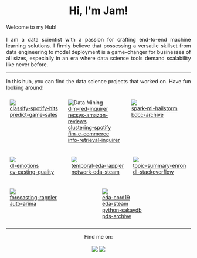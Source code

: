 ﻿<h1 align=center>Hi, I'm Jam!</h1>

<p align=justify>
  Welcome to my Hub!
  <br><br>
  I am a data scientist with a passion for crafting end-to-end machine learning solutions. I firmly believe that possessing a versatile skillset from data engineering to model deployment is a game-changer for businesses of all sizes, especially in an era where data science tools demand scalability like never before.
</p>

***

<p align=justify>
In this hub, you can find the data science projects that worked on. Have fun looking around!
</p>

<div style="display: flex; justify-content: space-between;">

  <div  alt="Machine Learning" style="flex: 1; margin: 5px; padding: 5px;">
    <img src="https://img.shields.io/badge/Machine%20Learning-F7931E?style=for-the-badge&logo=scikit-learn&logoColor=white">
    <br>
    <a class=custom-font href='https://github.com/jamwung/classify-spotify-hits#readme'>classify-spotify-hits</a><br>
    <a class=custom-font href='https://github.com/jamwung/predict-game-sales#readme'>predict-game-sales</a>
  </div><br>

  <div alt="Data Mining" style="flex: 1.1; margin: 5px; padding: 5px;">
    <img src="https://img.shields.io/badge/Data_Mining-2C2D72?style=for-the-badge&logo=pandas&logoColor=white" alt="Data Mining">
    <br>
    <a class=custom-font href='https://github.com/jamwung/dim-red-inquirer#readme'>dim-red-inquirer</a><br>
    <a class=custom-font class=custom-font href='https://github.com/jamwung/recsys-amazon-reviews#readme'>recsys-amazon-reviews</a><br>
    <a class=custom-font href='https://github.com/jamwung/clustering-spotify#readme'>clustering-spotify</a><br>
    <a class=custom-font href='https://github.com/jamwung/fim-e-commerce#readme'>fim-e-commerce</a><br>
    <a class=custom-font href='https://github.com/jamwung/info-retrieval-inquirer#readme'>info-retrieval-inquirer</a><br>
  </div><br>

  <div alt="Big Data and Cloud Computing" style="flex: 1.1; margin: 5px; padding: 5px;">
    <img src="https://img.shields.io/badge/Big_Data_and_Cloud_Computing-FFFFFF?style=for-the-badge&logo=apachespark&logoColor=#E35A16">
    <br>
    <a class=custom-font href='https://github.com/jamwung/spark-ml-hailstorm#readme'>spark-ml-hailstorm</a><br>
    <a class=custom-font href='https://github.com/jamwung/bdcc-archive#readme'>bdcc-archive</a>    
  </div>

</div><br>

<div style="display: flex; justify-content: space-between;">

  <div alt="Computer Vision" style="flex: 1; margin: 5px; padding: 5px;">
    <img src="https://img.shields.io/badge/Computer Vision-27338e?style=for-the-badge&logo=OpenCV&logoColor=white">
    <br>
    <a class=custom-font href='https://github.com/jamwung/dl-emotions#readme'>dl-emotions</a><br>
    <a class=custom-font href='https://github.com/jamwung/cv-casting-quality#readme'>cv-casting-quality</a><br>
  </div><br>

  <div alt="Network Science" style="flex: 1; margin: 5px; padding: 5px;">
    <img src="https://img.shields.io/badge/Network Science-239120?style=for-the-badge&logo=plotly&logoColor=white">
    <br>
    <a class=custom-font href='https://github.com/jamwung/temporal-eda-rappler#readme'>temporal-eda-rappler</a><br>
    <a class=custom-font href='https://github.com/jamwung/network-eda-steam#readme'>network-eda-steam</a><br>
  </div><br>

  <div alt="Natural Language Processing" style="flex: 1; margin: 5px; padding: 5px;">
    <img src="https://img.shields.io/badge/Natural_Language_Processing-EE4C2C?style=for-the-badge&logo=pytorch&logoColor=white">
    <br>
    <a class=custom-font href='https://github.com/jamwung/topic-summary-enron#readme'>topic-summary-enron</a><br>
    <a class=custom-font href='https://github.com/jamwung/dl-stackoverflow#readme'>dl-stackoverflow</a><br>
  </div>

</div><br>

<div style="display: flex; justify-content: space-between;">

  <div alt="Time Series Analysis" style="flex: 1; margin: 5px; padding: 5px;">
    <img src="https://img.shields.io/badge/Time_Series_Analysis-4A90E2?style=for-the-badge&logo=nano&logoColor=white">
    <br>
    <a class=custom-font href='https://github.com/jamwung/forecasting-rappler#readme'>forecasting-rappler</a><br>
    <a class=custom-font href='https://github.com/jamwung/auto-arima#readme'>auto-arima</a><br>
  </div><br>

  <div alt="Python" style="flex: 1; margin: 5px; padding: 5px;">
    <img src="https://img.shields.io/badge/Python-FFD43B?style=for-the-badge&logo=python&logoColor=blue">
    <br>
    <a class=custom-font href='https://github.com/jamwung/eda-cord19#readme'>eda-cord19</a><br>
    <a class=custom-font href='https://github.com/jamwung/eda-steam#readme'>eda-steam</a><br>
    <a class=custom-font href='https://github.com/jamwung/python-sakaydb#readme'>python-sakaydb</a><br>
    <a class=custom-font href='https://github.com/jamwung/pds-archive'>pds-archive</a><br>
  </div><br>

</div>

***
<p align=center>
Find me on: <br><br>
<!-- <a href="https://mail.google.com/mail/?view=cm&fs=1&tf=1&to=jbgwong1@gmail.com&su=Subject&body=Body%20Text"><img src="
https://img.shields.io/badge/Gmail-D14836?style=for-the-badge&logo=gmail&logoColor=white"></a>
<a href="viber://chat/?number=%2B639985602008" title="+63 998 560 2008"><img src="
https://img.shields.io/badge/viber-685EA9?style=for-the-badge&logo=viber&logoColor=white"></a> -->
<a href="https://www.linkedin.com/in/jamwong1/" title="jamwong1"><img src="https://img.shields.io/badge/LinkedIn-0077B5?style=for-the-badge&logo=linkedin&logoColor=white"></a>
<a href="https://medium.com/@2010.jgwong"><img src="https://img.shields.io/badge/Medium-12100E?style=for-the-badge&logo=medium&logoColor=white"></a>
</p>
